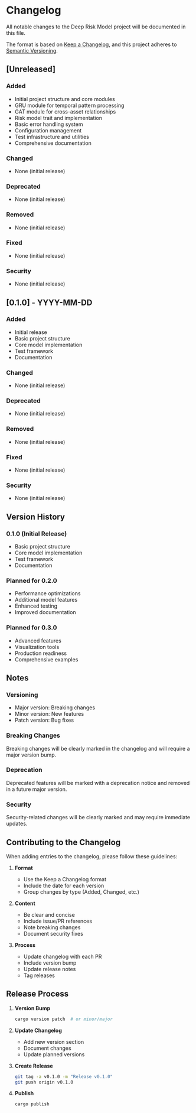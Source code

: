 # Changelog

All notable changes to the Deep Risk Model project will be documented in this file.

The format is based on [Keep a Changelog](https://keepachangelog.com/en/1.0.0/),
and this project adheres to [Semantic Versioning](https://semver.org/spec/v2.0.0.html).

## [Unreleased]

### Added
- Initial project structure and core modules
- GRU module for temporal pattern processing
- GAT module for cross-asset relationships
- Risk model trait and implementation
- Basic error handling system
- Configuration management
- Test infrastructure and utilities
- Comprehensive documentation

### Changed
- None (initial release)

### Deprecated
- None (initial release)

### Removed
- None (initial release)

### Fixed
- None (initial release)

### Security
- None (initial release)

## [0.1.0] - YYYY-MM-DD

### Added
- Initial release
- Basic project structure
- Core model implementation
- Test framework
- Documentation

### Changed
- None (initial release)

### Deprecated
- None (initial release)

### Removed
- None (initial release)

### Fixed
- None (initial release)

### Security
- None (initial release)

## Version History

### 0.1.0 (Initial Release)
- Basic project structure
- Core model implementation
- Test framework
- Documentation

### Planned for 0.2.0
- Performance optimizations
- Additional model features
- Enhanced testing
- Improved documentation

### Planned for 0.3.0
- Advanced features
- Visualization tools
- Production readiness
- Comprehensive examples

## Notes

### Versioning
- Major version: Breaking changes
- Minor version: New features
- Patch version: Bug fixes

### Breaking Changes
Breaking changes will be clearly marked in the changelog and will require a major version bump.

### Deprecation
Deprecated features will be marked with a deprecation notice and removed in a future major version.

### Security
Security-related changes will be clearly marked and may require immediate updates.

## Contributing to the Changelog

When adding entries to the changelog, please follow these guidelines:

1. **Format**
   - Use the Keep a Changelog format
   - Include the date for each version
   - Group changes by type (Added, Changed, etc.)

2. **Content**
   - Be clear and concise
   - Include issue/PR references
   - Note breaking changes
   - Document security fixes

3. **Process**
   - Update changelog with each PR
   - Include version bump
   - Update release notes
   - Tag releases

## Release Process

1. **Version Bump**
   ```bash
   cargo version patch  # or minor/major
   ```

2. **Update Changelog**
   - Add new version section
   - Document changes
   - Update planned versions

3. **Create Release**
   ```bash
   git tag -a v0.1.0 -m "Release v0.1.0"
   git push origin v0.1.0
   ```

4. **Publish**
   ```bash
   cargo publish
   ``` 